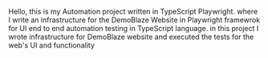   Hello, this is my Automation project written in TypeScript Playwright.
where I write an infrastructure for the DemoBlaze Website in Playwright framewrok for UI end to end automation testing in TypeScript language.
in this project I wrote infrastructure for DemoBlaze website and executed the tests for the web's UI and functionality 

